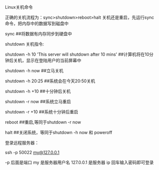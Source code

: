 Linux关机命令

正确的关机流程为：sync>shutdown>reboot>halt
关机还是重启，先运行sync命令，把内存中的数据写到磁盘中

sync ##将数据有内存同步到硬盘中

shutdown 关机指令:

shutdown -h 10 'This server will shutdown after 10 mins' ##计算机将在10分钟后关机，显示在登陆用户的当前屏幕中

shutdown -h now ##立马关机

shutdown -h 20:25 ##系统会在今天20:50关机

shutdown -h +10 ##十分钟后关机

shutdown -r now ##系统立马重启

shutdown -r +10 ##系统十分钟后重启

reboot ##重启,等同于shutdown -r now

halt ##关闭系统，等同于shutdown -h now 和 poweroff

登录远程服务器：

ssh -p 50022 my@127.0.0.1

-p 后面是端口
my 是服务器用户名
127.0.0.1 是服务器 ip
回车输入密码即可登录
